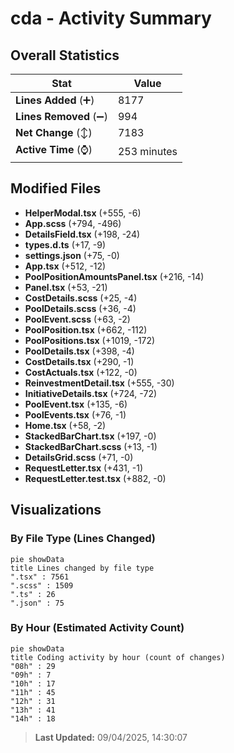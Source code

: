 # cda - Activity Summary 

## Overall Statistics

| Stat                   | Value                                                             |
| ---------------------- | ----------------------------------------------------------------- |
| **Lines Added** (➕)   | 8177                                          |
| **Lines Removed** (➖) | 994                                        |
| **Net Change** (↕)    | 7183                |
| **Active Time** (⌚)   | 253 minutes |


## Modified Files
- **HelperModal.tsx** (+555, -6)
- **App.scss** (+794, -496)
- **DetailsField.tsx** (+198, -24)
- **types.d.ts** (+17, -9)
- **settings.json** (+75, -0)
- **App.tsx** (+512, -12)
- **PoolPositionAmountsPanel.tsx** (+216, -14)
- **Panel.tsx** (+53, -21)
- **CostDetails.scss** (+25, -4)
- **PoolDetails.scss** (+36, -4)
- **PoolEvent.scss** (+63, -2)
- **PoolPosition.tsx** (+662, -112)
- **PoolPositions.tsx** (+1019, -172)
- **PoolDetails.tsx** (+398, -4)
- **CostDetails.tsx** (+290, -1)
- **CostActuals.tsx** (+122, -0)
- **ReinvestmentDetail.tsx** (+555, -30)
- **InitiativeDetails.tsx** (+724, -72)
- **PoolEvent.tsx** (+135, -6)
- **PoolEvents.tsx** (+76, -1)
- **Home.tsx** (+58, -2)
- **StackedBarChart.tsx** (+197, -0)
- **StackedBarChart.scss** (+13, -1)
- **DetailsGrid.scss** (+71, -0)
- **RequestLetter.tsx** (+431, -1)
- **RequestLetter.test.tsx** (+882, -0)

## Visualizations

### By File Type (Lines Changed)

```mermaid
pie showData
title Lines changed by file type
".tsx" : 7561
".scss" : 1509
".ts" : 26
".json" : 75
```

### By Hour (Estimated Activity Count)

```mermaid
pie showData
title Coding activity by hour (count of changes)
"08h" : 29
"09h" : 7
"10h" : 17
"11h" : 45
"12h" : 31
"13h" : 41
"14h" : 18
```


> **Last Updated:** 09/04/2025, 14:30:07